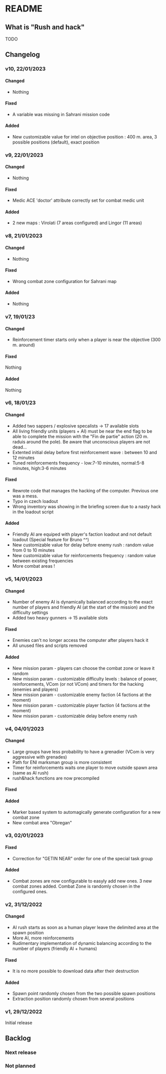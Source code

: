 # README

## What is "Rush and hack"

TODO

## Changelog

### v10, 22/01/2023

#### Changed

* Nothing

#### Fixed

* A variable was missing in Sahrani mission code

#### Added

* New customizable value for intel on objective position : 400 m. area, 3 possible positions (default), exact position

### v9, 22/01/2023

#### Changed

* Nothing

#### Fixed

* Medic ACE 'doctor' attribute correctly set for combat medic unit

#### Added

* 2 new maps : Virolati (7 areas configured) and Lingor (11 areas)

### v8, 21/01/2023

#### Changed

* Nothing

#### Fixed

* Wrong combat zone configuration for Sahrani map

#### Added

* Nothing

### v7, 19/01/23

#### Changed

* Reinforcement timer starts only when a player is near the objective (300 m. around)

#### Fixed

Nothing

#### Added

Nothing

### v6, 18/01/23

#### Changed

* Added two sappers / explosive specalists -> 17 available slots
* All living friendly units (players + AI) must be near the end flag to be able to complete the mission with the "Fin de partie" action (20 m. raduis around the pole). Be aware that unconscious players are not dead...
* Extented initial delay before first reinforcement wave : between 10 and 12 minutes
* Tuned reinforcements frequency - low:7-10 minutes, normal:5-8 minutes, high:3-6 minutes

#### Fixed

* Rewrote code that manages the hacking of the computer. Previous one was a mess.
* Typo in czech loadout
* Wrong inventory was showing in the briefing screen due to a nasty hack in the loadout script

#### Added

* Friendly AI are equiped with player's faction loadout and not default loadout (Special feature for Bruno ^^)
* New customizable value for delay before enemy rush : random value from 0 to 10 minutes
* New customizable value for reinforcements frequency : random value between existing frequencies
* More combat areas !

### v5, 14/01/2023

#### Changed

* Number of enemy AI is dynamically balanced according to the exact number of players and friendly AI (at the start of the mission) and the difficulty settings
* Added two heavy gunners -> 15 available slots

#### Fixed

* Enemies can't no longer access the computer after players hack it
* All unused files and scripts removed

#### Added

* New mission param - players can choose the combat zone or leave it random
* New mission param - customizable difficulty levels : balance of power, reinforcements, VCom (or not VCom) and timers for the hacking (enemies and players)
* New mission param - customizable enemy faction (4 factions at the moment)
* New mission param - customizable player faction (4 factions at the moment)
* New mission param - customizable delay before enemy rush

### v4, 04/01/2023

#### Changed

* Large groups have less probability to have a grenadier (VCom is very aggressive with grenades)
* Path for ENI marksman group is more consistent
* Timer for reinforcements waits one player to move outside spawn area (same as AI rush)
* rush&hack functions are now precompiled

#### Fixed

#### Added

* Marker based system to automagically generate configuration for a new combat zone
* New combat area "Obregan"

### v3, 02/01/2023

#### Fixed

* Correction for "GETIN NEAR" order for one of the special task group

#### Added

* Combat zones are now configurable to easyly add new ones. 3 new combat zones added. Combat Zone is randomly chosen in the configured ones.

### v2, 31/12/2022

#### Changed

* AI rush starts as soon as a human player leave the delimited area at the spawn position
* More AI, more reinforcements
* Rudimentary implementation of dynamic balancing according to the number of players (friendly AI + humans)

#### Fixed

* It is no more possible to download data after their destruction

#### Added

* Spawn point randomly chosen from the two possible spawn positions
* Extraction position randomly chosen from several positions

### v1, 29/12/2022

Initial release

## Backlog

### Next release

### Not planned
